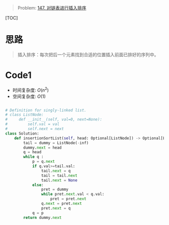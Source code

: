 > Problem: [147. 对链表进行插入排序](https://leetcode.cn/problems/insertion-sort-list/description/)

[TOC]

# 思路

> 插入排序：每次把后一个元素找到合适的位置插入前面已排好的序列中。

# Code1

- 时间复杂度: $O(n^2)$
- 空间复杂度: $O(1)$

```Python []

# Definition for singly-linked list.
# class ListNode:
#     def __init__(self, val=0, next=None):
#         self.val = val
#         self.next = next
class Solution:
    def insertionSortList(self, head: Optional[ListNode]) -> Optional[ListNode]:
        tail = dummy = ListNode(-inf)
        dummy.next = head
        q = head
        while q :
            p = q.next
            if q.val>=tail.val:
                tail.next = q
                tail = tail.next
                tail.next = None
            else:
                pret = dummy
                while pret.next.val < q.val:
                    pret = pret.next
                q.next = pret.next
                pret.next = q
            q = p
        return dummy.next
```
